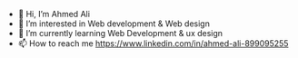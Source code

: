 - 👋 Hi, I’m Ahmed Ali 
- 👀 I’m interested in Web development & Web design 
- 🌱 I’m currently learning Web Development & ux design 
- 📫 How to reach me https://www.linkedin.com/in/ahmed-ali-899095255

<!---
Ahmedalihmad/Ahmedalihmad is a ✨ special ✨ repository because its `README.md` (this file) appears on your GitHub profile.
You can click the Preview link to take a look at your changes.
--->
